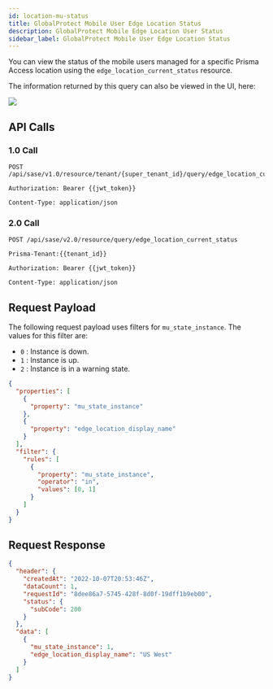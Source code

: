 ```yaml
---
id: location-mu-status
title: GlobalProtect Mobile User Edge Location Status
description: GlobalProtect Mobile Edge Location User Status
sidebar_label: GlobalProtect Mobile User Edge Location Status
---
```


You can view the status of the mobile users managed for a specific Prisma Access location using the `edge_location_current_status` resource.

The information returned by this query can also be viewed in the UI, here:

![](/access/img/location_mu_status_img.png)

## API Calls

### 1.0 Call

    POST /api/sase/v1.0/resource/tenant/{super_tenant_id}/query/edge_location_current_status

    Authorization: Bearer {{jwt_token}}

    Content-Type: application/json

### 2.0 Call

    POST /api/sase/v2.0/resource/query/edge_location_current_status

    Prisma-Tenant:{{tenant_id}}

    Authorization: Bearer {{jwt_token}}

    Content-Type: application/json

## Request Payload

The following request payload uses filters for `mu_state_instance`. The values for this filter are:

- `0` : Instance is down.
- `1` : Instance is up.
- `2` : Instance is in a warning state.

```json
{
  "properties": [
    {
      "property": "mu_state_instance"
    },
    {
      "property": "edge_location_display_name"
    }
  ],
  "filter": {
    "rules": [
      {
        "property": "mu_state_instance",
        "operator": "in",
        "values": [0, 1]
      }
    ]
  }
}
```

## Request Response

```json
{
  "header": {
    "createdAt": "2022-10-07T20:53:46Z",
    "dataCount": 1,
    "requestId": "8dee86a7-5745-428f-8d0f-19dff1b9eb00",
    "status": {
      "subCode": 200
    }
  },
  "data": [
    {
      "mu_state_instance": 1,
      "edge_location_display_name": "US West"
    }
  ]
}
```
